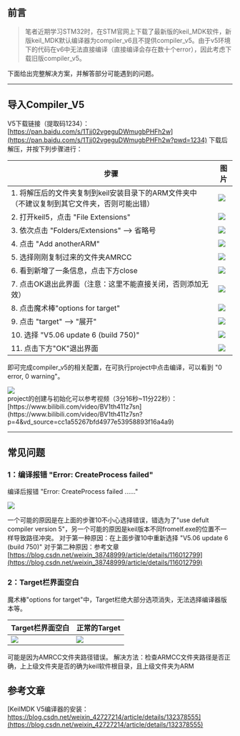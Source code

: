 ## 前言

>笔者近期学习STM32时，在STM官网上下载了最新版的keil_MDK软件，新版keil_MDK默认编译器为compiler_v6且不提供compiler_v5。由于v5环境下的代码在v6中无法直接编译（直接编译会存在数十个error），因此考虑下载旧版compiler_v5。

下面给出完整解决方案，并解答部分可能遇到的问题。

---

## 导入Compiler_V5
V5下载链接（提取码1234）：[https://pan.baidu.com/s/1Tjj02vgeguDWmugbPHFh2w](https://pan.baidu.com/s/1Tjj02vgeguDWmugbPHFh2w?pwd=1234) 
下载后解压，并按下列步骤进行：

<div class='center'>

| 步骤 | 图片 |
| ------ | ------ |
 | 1. 将解压后的文件夹复制到keil安装目录下的ARM文件夹中（不建议复制到其它文件夹，否则可能出错） | <div class="center"><img src="https://imagebank-0.oss-cn-beijing.aliyuncs.com/VS-PicGo/新版keil_MDK中无compiler_v5的解决方案--2024-06-23-23-10-41.png"/></div>  |
 | 2. 打开keil5，点击 "File Extensions" | <div class="center"><img src="https://imagebank-0.oss-cn-beijing.aliyuncs.com/VS-PicGo/新版keil_MDK中无compiler_v5的解决方案--2024-06-23-23-10-44.png"/></div> |
 | 3. 依次点击 "Folders/Extensions" --> 省略号    |<div class="center"><img src="https://imagebank-0.oss-cn-beijing.aliyuncs.com/VS-PicGo/新版keil_MDK中无compiler_v5的解决方案--2024-06-23-23-10-54.png"/></div>|
 | 4. 点击 "Add anotherARM" | <div class="center"><img src="https://imagebank-0.oss-cn-beijing.aliyuncs.com/VS-PicGo/新版keil_MDK中无compiler_v5的解决方案--2024-06-23-23-10-57.png"/></div> |
 | 5. 选择刚刚复制过来的文件夹AMRCC | <div class="center"><img src="https://imagebank-0.oss-cn-beijing.aliyuncs.com/VS-PicGo/新版keil_MDK中无compiler_v5的解决方案--2024-06-23-23-10-59.png"/></div> |
 | 6. 看到新增了一条信息，点击下方close|<div class="center"><img src="https://imagebank-0.oss-cn-beijing.aliyuncs.com/VS-PicGo/新版keil_MDK中无compiler_v5的解决方案--2024-06-23-23-11-04.png"/></div>|
 |7. 点击OK退出此界面（注意：这里不能直接关闭，否则添加无效）|<div class="center"><img src="https://imagebank-0.oss-cn-beijing.aliyuncs.com/VS-PicGo/新版keil_MDK中无compiler_v5的解决方案--2024-06-23-23-12-32.png"/></div>|
 |8. 点击魔术棒"options for target"|<div class="center"><img src="https://imagebank-0.oss-cn-beijing.aliyuncs.com/VS-PicGo/新版keil_MDK中无compiler_v5的解决方案--2024-06-23-23-12-34.png"/></div>|
 |9. 点击 "target" --> "展开"|<div class="center"><img src="https://imagebank-0.oss-cn-beijing.aliyuncs.com/VS-PicGo/新版keil_MDK中无compiler_v5的解决方案--2024-06-23-23-12-37.png"/></div>|
 |10. 选择 "V5.06 update 6 (build 750)"|<div class="center"><img src="https://imagebank-0.oss-cn-beijing.aliyuncs.com/VS-PicGo/新版keil_MDK中无compiler_v5的解决方案--2024-06-23-23-12-40.png"/></div>|
 |11. 点击下方"OK"退出界面|<div class="center"><img src="https://imagebank-0.oss-cn-beijing.aliyuncs.com/VS-PicGo/新版keil_MDK中无compiler_v5的解决方案--2024-06-23-23-12-44.png"/></div>|
</div>


即可完成compiler_v5的相关配置，在可执行project中点击编译，可以看到 "0 error, 0 warning"。
<div class="center"><img src="https://imagebank-0.oss-cn-beijing.aliyuncs.com/VS-PicGo/新版keil_MDK中无compiler_v5的解决方案--2024-06-23-23-12-49.png"/></div>
project的创建与初始化可以参考视频（3分16秒~11分22秒）：[https://www.bilibili.com/video/BV1th411z7sn](https://www.bilibili.com/video/BV1th411z7sn?p=4&vd_source=cc1a55267bfd4977e53958893f16a4a9) 

---
## 常见问题

### 1：编译报错 "Error: CreateProcess failed"

编译后报错 "Error: CreateProcess failed ......"
<div class="center"><img src="https://imagebank-0.oss-cn-beijing.aliyuncs.com/VS-PicGo/新版keil_MDK中无compiler_v5的解决方案--2024-06-23-23-12-55.png"/></div>


一个可能的原因是在上面的步骤10不小心选择错误，错选为了"use defult compiler version 5"，另一个可能的原因是keil版本不同fromelf.exe的位置不一样导致路径冲突。
对于第一种原因：在上面步骤10中重新选择 "V5.06 update 6 (build 750)"
对于第二种原因：参考文章 [https://blog.csdn.net/weixin_38748999/article/details/116012799](https://blog.csdn.net/weixin_38748999/article/details/116012799) 

### 2：Target栏界面空白
魔术棒"options for target"中，Target栏绝大部分选项消失，无法选择编译器版本等。

<div class='center'>  

| Target栏界面空白 | 正常的Target |
| ------ | ------ |
 |<div class="center"><img src="https://imagebank-0.oss-cn-beijing.aliyuncs.com/VS-PicGo/新版keil_MDK中无compiler_v5的解决方案--2024-06-23-23-12-59.png"/></div> |<div class="center"><img src="https://imagebank-0.oss-cn-beijing.aliyuncs.com/VS-PicGo/新版keil_MDK中无compiler_v5的解决方案--2024-06-23-23-13-01.png"/></div>|
</div>

可能是因为AMRCC文件夹路径错误。
解决方法：检查ARMCC文件夹路径是否正确，上上级文件夹是否的确为keil软件根目录，且上级文件夹为ARM


## 参考文章

[KeilMDK V5编译器的安装：https://blog.csdn.net/weixin_42727214/article/details/132378555](https://blog.csdn.net/weixin_42727214/article/details/132378555) 